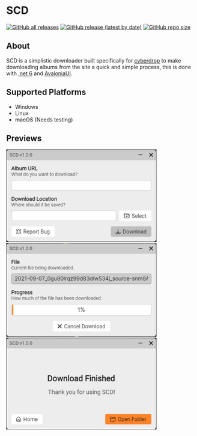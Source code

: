 # SCD
[![GitHub all releases](https://img.shields.io:/github/downloads/Anequit/SCD/total)](https://github.com/Anequit/SCD/releases)
[![GitHub release (latest by date)](https://img.shields.io:/github/v/release/Anequit/SCD)](https://github.com/Anequit/SCD/releases)
[![GitHub repo size](https://img.shields.io:/github/repo-size/Anequit/SCD)](https://github.com/Anequit/SCD/releases)

## About
SCD is a simplistic downloader built specifically for [cyberdrop](https://cyberdrop.me/) to make downloading albums from the site a quick and simple process, this is done with [.net 6](https://dotnet.microsoft.com/en-us/download/dotnet/6.0) and [AvaloniaUI](http://avaloniaui.net/).

## Supported Platforms
 * Windows 
 * Linux
 * ~~macOS~~ (Needs testing)

## Previews
<p float="left">
  <img src="https://raw.githubusercontent.com/Anequit/SCD/main/assets/preview%201.png" width="400" />
  <img src="https://raw.githubusercontent.com/Anequit/SCD/main/assets/preview%202.png" width="400" /> 
  <img src="https://raw.githubusercontent.com/Anequit/SCD/main/assets/preview%203.png" width="400" />
</p>
